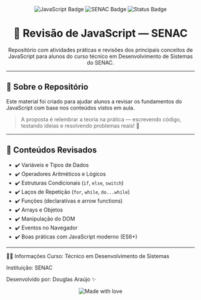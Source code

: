 <p align="center">
  <img src="https://img.shields.io/badge/JavaScript-%23F7DF1E.svg?style=for-the-badge&logo=javascript&logoColor=black" alt="JavaScript Badge"/>
  <img src="https://img.shields.io/badge/SENAC-EDU-blue?style=for-the-badge" alt="SENAC Badge"/>
  <img src="https://img.shields.io/badge/Status-Em%20Desenvolvimento-yellow?style=for-the-badge" alt="Status Badge"/>
</p>

<h1 align="center">🧠 Revisão de JavaScript — SENAC</h1>

<p align="center">
  Repositório com atividades práticas e revisões dos principais conceitos de JavaScript para alunos do curso técnico em Desenvolvimento de Sistemas do SENAC.
</p>

---

## 📌 Sobre o Repositório

Este material foi criado para ajudar alunos a revisar os fundamentos do JavaScript com base nos conteúdos vistos em aula.

> A proposta é relembrar a teoria na prática — escrevendo código, testando ideias e resolvendo problemas reais! 🚀

---

## 🧩 Conteúdos Revisados

- ✔️ Variáveis e Tipos de Dados  
- ✔️ Operadores Aritméticos e Lógicos  
- ✔️ Estruturas Condicionais (`if`, `else`, `switch`)  
- ✔️ Laços de Repetição (`for`, `while`, `do...while`)  
- ✔️ Funções (declarativas e arrow functions)  
- ✔️ Arrays e Objetos  
- ✔️ Manipulação do DOM  
- ✔️ Eventos no Navegador  
- ✔️ Boas práticas com JavaScript moderno (ES6+)

---

👨‍🎓 Informações
Curso: Técnico em Desenvolvimento de Sistemas

Instituição: SENAC

Desenvolvido por: Douglas Araújo ✨

<p align="center"> <img src="https://img.shields.io/badge/Made%20with-%E2%9D%A4-yellow?style=flat-square" alt="Made with love" /> </p> 
